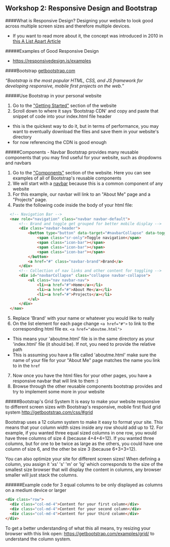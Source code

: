 ## Workshop 2: Responsive Design and Bootstrap

####What is Responsive Design?
Designing your website to look good across multiple screen sizes and therefore multiple devices.
- If you want to read more about it, the concept was introduced in 2010 in [this A List Apart Article](http://alistapart.com/article/responsive-web-design)

#####Examples of Good Responsive Design
 - https://responsivedesign.is/examples

####Bootstrap
[getbootstrap.com](getbootstrap.com)

*“Bootstrap is the most popular HTML, CSS, and JS framework for developing responsive, mobile first projects on the web.”*

#####Use Bootstrap in your personal website
1. Go to the ["Getting Started"](http://getbootstrap.com/getting-started/) section of the website
2. Scroll down to where it says 'Bootstrap CDN' and copy and paste that snippet of code into your index.html file header
  * this is the quickest way to do it, but in terms of performance, you may want to eventually download the files and save them in your website's directory
  * for now referencing the CDN is good enough

#####Components - Navbar
Bootstrap provides many reusable components that you may find useful for your website, such as dropdowns and navbars

1. Go to the ["Components"](http://getbootstrap.com/components/) section of the website. Here you can see examples of all of Bootstrap's reusable components
2. We will start with a [navbar](http://getbootstrap.com/components/#navbar) because this is a common component of any website
3. For this example, our navbar will link to an "About Me" page and a "Projects" page.
4. Paste the following code inside the body of your html file:

  ```html
    <!-- Navigation Bar -->
    <nav role="navigation" class="navbar navbar-default">
        <!-- Brand and toggle get grouped for better mobile display -->
        <div class="navbar-header">
            <button type="button" data-target="#navbarCollapse" data-toggle="collapse" class="navbar-toggle">
                <span class="sr-only">Toggle navigation</span>
                <span class="icon-bar"></span>
                <span class="icon-bar"></span>
                <span class="icon-bar"></span>
            </button>
            <a href="#" class="navbar-brand">Brand</a>
        </div>
        <!-- Collection of nav links and other content for toggling -->
        <div id="navbarCollapse" class="collapse navbar-collapse">
            <ul class="nav navbar-nav">
                <li><a href="#">Home</a></li>
                <li><a href="#">About Me</a></li>
                <li><a href="#">Projects</a></li>
            </ul>
        </div>
    </nav>
  ```
5. Replace 'Brand' with your name or whatever you would like to really
6. On the list element for each page change ```<a href="#">``` to link to the corresponding html file ex. ```<a href="aboutme.html">``` 
  * This means your 'aboutme.html' file is in the same directory as your 'index.html' file (it should be). If not, you need to provide the relative path
  * This is assuming you have a file called 'aboutme.html' make sure the name of your file for your "About Me" page matches the name you link to in the ```href```
7. Now once you have the html files for your other pages, you have a responsive navbar that will link to them :)
8. Browse through the other reusable components bootstrap provides and try to implement some more in your website

#####Bootstrap's Grid System
It is easy to make your website responsive to different screen sizes with Bootstrap's responsive, mobile first fluid grid system http://getbootstrap.com/css/#grid

Bootstrap uses a 12 column system to make it easy to format your site. This means that your column width sizes inside any row should add up to 12. For example, if you wanted three equal sized columns in one row, you would have three columns of size 4 (because 4+4+4=12). If you wanted three columns, but for one to be twice as large as the others, you could have one column of size 6, and the other be size 3 (because 6+3+3=12).

You can also optimize your site for different screen sizes! When defining a column, you assign it 'xs' 's' 'm' or 'lg' which corresponds to the size of the smallest size browser that will display the content in columns, any browser smaller will just stack the columns.

######Example code for 3 equal columns to be only displayed as columns on a medium device or larger
 ```html
 <div class="row">
   <div class="col-md-4">Content for your first column</div>
   <div class="col-md-4">Content for your second column</div>
   <div class="col-md-4">Content for your third column</div>
 </div>
  ```

To get a better understanding of what this all means, try resizing your browser with this link open: https://getbootstrap.com/examples/grid/ to understand the column system.
